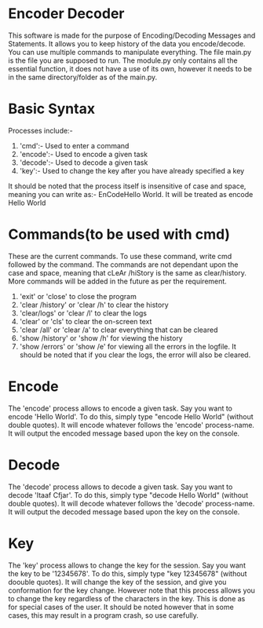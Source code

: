 # Encoder Decoder
This software is made for the purpose of Encoding/Decoding Messages and Statements. It allows you to keep history of the data you encode/decode. You can use multiple commands to manipulate everything. The file main.py is the file you are supposed to run. The module.py only contains all the essential function, it does not have a use of its own, however it needs to be in the same directory/folder as of the main.py.

# Basic Syntax
<process> <task>
  
Processes include:-
  1. 'cmd':- Used to enter a command
  2. 'encode':- Used to encode a given task
  3. 'decode':- Used to decode a given task
  4. 'key':- Used to change the key after you have already specified a key
  
  It should be noted that the process itself is insensitive of case and space, meaning you can write as:- EnCodeHello World. It will be treated as encode Hello World

# Commands(to be used with cmd)
These are the current commands. To use these command, write cmd followed by the command. The commands are not dependant upon the case and space, meaning that cLeAr /hiStory is the same as clear/history. More commands will be added in the future as per the requirement.
1. 'exit' or 'close' to close the program
2. 'clear /history' or 'clear /h' to clear the history
3. 'clear/logs' or 'clear /l' to clear the logs
4. 'clear' or 'cls' to clear the on-screen text
5. 'clear /all' or 'clear /a' to clear everything that can be cleared
6. 'show /history' or 'show /h' for viewing the history
7. 'show /errors' or 'show /e' for viewing all the errors in the logfile. It should be noted that if you clear the logs, the error will also be cleared.

# Encode
The 'encode' process allows to encode a given task. Say you want to encode 'Hello World'. To do this, simply type "encode Hello World" (without double quotes). It will encode whatever follows the 'encode' process-name. It will output the encoded message based upon the key on the console.

# Decode
The 'decode' process allows to decode a given task. Say you want to decode 'Itaaf Cfjar'. To do this, simply type "decode Hello World" (without double quotes). It will decode whatever follows the 'decode' process-name. It will output the decoded message based upon the key on the console.

# Key
The 'key' process allows to change the key for the session. Say you want the key to be '12345678'. To do this, simply type "key 12345678" (without doouble quotes). It will change the key of the session, and give you conformation for the key change. However note that this process allows you to change the key regardless of the characters in the key. This is done as for special cases of the user. It should be noted however that in some cases, this may result in a program crash, so use carefully.
